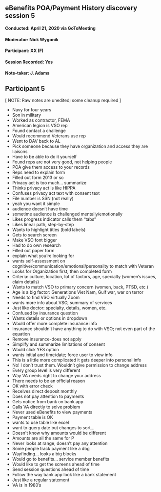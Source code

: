 ## eBenefits POA/Payment History discovery session 5
#### Conducted: April 21, 2020 via GoToMeeting
#### Moderator: Nick Wygonik
#### Participant: XX (F)
#### Session Recorded: Yes
#### Note-taker: J. Adams
## Participant 5

[ NOTE: Raw notes are unedited; some cleanup required ]

- Navy for four years
- Son in military
- Worked as contractor, FEMA
- American legion is VSO rep
- Found contact a challenge
- Would recommend Veterans use rep
- Went to DAV back to AL
- Pick someone because they have organization and access they are liaisons
- Have to be able to do it yourself
- Found reps are not very good, not helping people
- POA give them access to your records
- Reps need to explain form
- Filled out form 2013 or so
- Privacy act is too much… summarize
- Thinks privacy act is like HIPPA
- Confuses privacy act text with consent text
- File number is SSN (not really)
- yeah you want it simple
- audience doesn’t have time
- sometime audience is challenged mentally/emotionally
- Likes progress indicator calls them “tabs”
- Likes linear path, step-by-step
- Wants to highlight titles (bold labels)
- Gets to search screen
- Make VSO font bigger
- Had to do own research
- Filled out paper form
- explain what you’re looking for 
- wants self-assessment on cognitive/communication/emotional/personality to match with Veteran
- Looks for Organization first, then completed form
- Criteria: culture, location, lot of factors, age, specialty (women’s issues, claim details)
- Wants to match VSO to primary concern (women, back, PTSD, etc.)
- Age is a big factor: Generations Viet Nam, Gulf war, war on terror
- Needs to find VSO virtually Zoom
- wants more info about VSO, summary of services
- Just like doctor: specialty, details, women, etc.
- Confused by insurance question
- Wants details or options in dropdown
- Would offer more complete insurance info
- Insurance shouldn’t have anything to do with VSO; not even part of the equation
- Remove insurance-does not apply
- Simplify and summarize limitations of consent
- Would click YES option
- wants initial and time/date; force user to view info
- This is a little more complicated it gets deeper into personal info
- No! I don’t trust them. Wouldn’t give permission to change address
- Every group level is very different
- Way VA needs right to change your address
- There needs to be an official reason
- OK with error check
- Receives direct deposit monthly
- Does not pay attention to payments
- Gets notice from bank on bank app
- Calls VA directly to solve problem
- Never used eBenefits to view payments
- Payment table is OK
- wants to use table like excel
- want to query date but changes to sort…
- Doesn't know why amounts would be different
- Amounts are all the same for P
- Never looks at range; doesn’t pay any attention
- Some people track payment like a dog
- Wayfinding… looks a big blocks
- Would go to benefits… service member benefits
- Would like to get the screens ahead of time
- Send session questions ahead of time
- Follow the way bank app look like a bank statement
- Just like a regular statement
- VA is in 1980’s
